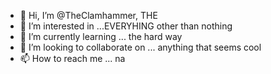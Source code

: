 - 👋 Hi, I’m @TheClamhammer, THE 
- 👀 I’m interested in ...EVERYHING other than nothing
- 🌱 I’m currently learning ... the hard way
- 💞️ I’m looking to collaborate on ... anything that seems cool
- 📫 How to reach me ... na

<!---
TheClamhammer/TheClamhammer is a ✨ special ✨ repository because its `README.md` (this file) appears on your GitHub profile.
You can click the Preview link to take a look at your changes.
--->
